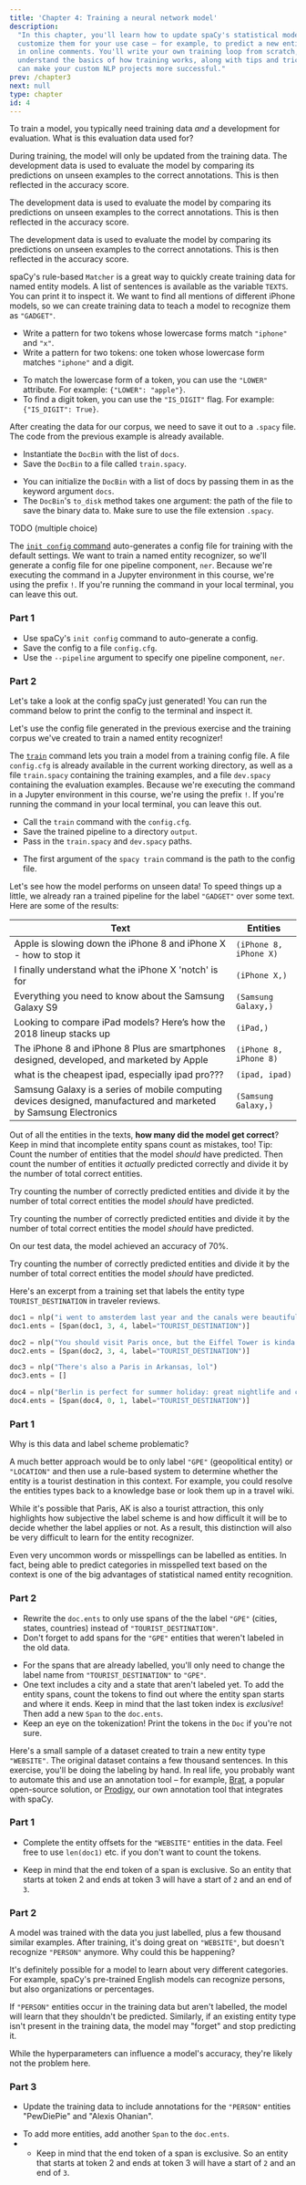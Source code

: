 ```yaml
---
title: 'Chapter 4: Training a neural network model'
description:
  "In this chapter, you'll learn how to update spaCy's statistical models to
  customize them for your use case – for example, to predict a new entity type
  in online comments. You'll write your own training loop from scratch, and
  understand the basics of how training works, along with tips and tricks that
  can make your custom NLP projects more successful."
prev: /chapter3
next: null
type: chapter
id: 4
---
```


<exercise id="1" title="Training and updating models" type="slides">

<slides source="chapter4_01_training-updating-models">
</slides>

</exercise>

<exercise id="2" title="Training and evaluation data">

To train a model, you typically need training data _and_ a development for
evaluation. What is this evaluation data used for?

<choice>

<opt text="Provide more training examples as a fallback if the training data isn't enough.">

During training, the model will only be updated from the training data. The
development data is used to evaluate the model by comparing its predictions on
unseen examples to the correct annotations. This is then reflected in the
accuracy score.

</opt>

<opt text="Check predictions on unseen examples and calculate the accuracy score." correct="true">

The development data is used to evaluate the model by comparing its predictions
on unseen examples to the correct annotations. This is then reflected in the
accuracy score.

</opt>

<opt text="TODO: ...">

The development data is used to evaluate the model by comparing its predictions
on unseen examples to the correct annotations. This is then reflected in the
accuracy score.

</opt>

</choice>

</exercise>

<exercise id="3" title="Creating training data (1)">

spaCy's rule-based `Matcher` is a great way to quickly create training data for
named entity models. A list of sentences is available as the variable `TEXTS`.
You can print it to inspect it. We want to find all mentions of different iPhone
models, so we can create training data to teach a model to recognize them as
`"GADGET"`.

- Write a pattern for two tokens whose lowercase forms match `"iphone"` and
  `"x"`.
- Write a pattern for two tokens: one token whose lowercase form matches
  `"iphone"` and a digit.

<codeblock id="04_03">

- To match the lowercase form of a token, you can use the `"LOWER"` attribute.
  For example: `{"LOWER": "apple"}`.
- To find a digit token, you can use the `"IS_DIGIT"` flag. For example:
  `{"IS_DIGIT": True}`.

</codeblock>

</exercise>

<exercise id="4" title="Creating training data (2)">

After creating the data for our corpus, we need to save it out to a `.spacy`
file. The code from the previous example is already available.

- Instantiate the `DocBin` with the list of `docs`.
- Save the `DocBin` to a file called `train.spacy`.

<codeblock id="04_04">

- You can initialize the `DocBin` with a list of docs by passing them in as the
  keyword argument `docs`.
- The `DocBin`'s `to_disk` method takes one argument: the path of the file to
  save the binary data to. Make sure to use the file extension `.spacy`.

</codeblock>

</exercise>

<exercise id="5" title="Configuring and running the training" type="slides">

<slides source="chapter4_02_running-training">
</slides>

</exercise>

<exercise id="6" title="The training config">

TODO (multiple choice)

</exercise>

<exercise id="7" title="Generating a config file">

The [`init config` command](https://spacy.io/api/cli#init-config) auto-generates
a config file for training with the default settings. We want to train a named
entity recognizer, so we'll generate a config file for one pipeline component,
`ner`. Because we're executing the command in a Jupyter environment in this
course, we're using the prefix `!`. If you're running the command in your local
terminal, you can leave this out.

### Part 1

- Use spaCy's `init config` command to auto-generate a config.
- Save the config to a file `config.cfg`.
- Use the `--pipeline` argument to specify one pipeline component, `ner`.

<codeblock id="04_07_01"></codeblock>

### Part 2

Let's take a look at the config spaCy just generated! You can run the command
below to print the config to the terminal and inspect it.

<codeblock id="04_07_02"></codeblock>

</exercise>

<exercise id="8" title="Using the training CLI">

Let's use the config file generated in the previous exercise and the training
corpus we've created to train a named entity recognizer!

The [`train`](https://spacy.io/api/cli#train) command lets you train a model
from a training config file. A file `config.cfg` is already available in the
current working directory, as well as a file `train.spacy` containing the
training examples, and a file `dev.spacy` containing the evaluation examples.
Because we're executing the command in a Jupyter environment in this course,
we're using the prefix `!`. If you're running the command in your local
terminal, you can leave this out.

- Call the `train` command with the `config.cfg`.
- Save the trained pipeline to a directory `output`.
- Pass in the `train.spacy` and `dev.spacy` paths.

<codeblock id="04_08">

- The first argument of the `spacy train` command is the path to the config
  file.

</codeblock>

</exercise>

<exercise id="9" title="Exploring the model">

Let's see how the model performs on unseen data! To speed things up a little, we
already ran a trained pipeline for the label `"GADGET"` over some text. Here are
some of the results:

| Text                                                                                                              | Entities               |
| ----------------------------------------------------------------------------------------------------------------- | ---------------------- |
| Apple is slowing down the iPhone 8 and iPhone X - how to stop it                                                  | `(iPhone 8, iPhone X)` |
| I finally understand what the iPhone X 'notch' is for                                                             | `(iPhone X,)`          |
| Everything you need to know about the Samsung Galaxy S9                                                           | `(Samsung Galaxy,)`    |
| Looking to compare iPad models? Here’s how the 2018 lineup stacks up                                              | `(iPad,)`              |
| The iPhone 8 and iPhone 8 Plus are smartphones designed, developed, and marketed by Apple                         | `(iPhone 8, iPhone 8)` |
| what is the cheapest ipad, especially ipad pro???                                                                 | `(ipad, ipad)`         |
| Samsung Galaxy is a series of mobile computing devices designed, manufactured and marketed by Samsung Electronics | `(Samsung Galaxy,)`    |

Out of all the entities in the texts, **how many did the model get correct**?
Keep in mind that incomplete entity spans count as mistakes, too! Tip: Count the
number of entities that the model _should_ have predicted. Then count the number
of entities it _actually_ predicted correctly and divide it by the number of
total correct entities.

<choice>

<opt text="45%">

Try counting the number of correctly predicted entities and divide it by the
number of total correct entities the model _should_ have predicted.

</opt>

<opt text="60%">

Try counting the number of correctly predicted entities and divide it by the
number of total correct entities the model _should_ have predicted.

</opt>

<opt text="70%" correct="true">

On our test data, the model achieved an accuracy of 70%.

</opt>

<opt text="90%">

Try counting the number of correctly predicted entities and divide it by the
number of total correct entities the model _should_ have predicted.

</opt>

</choice>

</exercise>

<exercise id="10" title="Training best practices" type="slides">

<slides source="chapter4_03_training-best-practices" start="42:36" end="44:55">
</slides>

</exercise>

<exercise id="11" title="Good data vs. bad data">

Here's an excerpt from a training set that labels the entity type
`TOURIST_DESTINATION` in traveler reviews.

```python
doc1 = nlp("i went to amsterdem last year and the canals were beautiful")
doc1.ents = [Span(doc1, 3, 4, label="TOURIST_DESTINATION")]

doc2 = nlp("You should visit Paris once, but the Eiffel Tower is kinda boring")
doc2.ents = [Span(doc2, 3, 4, label="TOURIST_DESTINATION")]

doc3 = nlp("There's also a Paris in Arkansas, lol")
doc3.ents = []

doc4 = nlp("Berlin is perfect for summer holiday: great nightlife and cheap beer!")
doc4.ents = [Span(doc4, 0, 1, label="TOURIST_DESTINATION")]
```

### Part 1

Why is this data and label scheme problematic?

<choice>

<opt text="Whether a place is a tourist destination is a subjective judgement and not a definitive category. It will be very difficult for the entity recognizer to learn." correct="true">

A much better approach would be to only label `"GPE"` (geopolitical entity) or
`"LOCATION"` and then use a rule-based system to determine whether the entity is
a tourist destination in this context. For example, you could resolve the
entities types back to a knowledge base or look them up in a travel wiki.

</opt>

<opt text="Paris should also be labelled as tourist destinations for consistency. Otherwise, the model will be confused.">

While it's possible that Paris, AK is also a tourist attraction, this only
highlights how subjective the label scheme is and how difficult it will be to
decide whether the label applies or not. As a result, this distinction will also
be very difficult to learn for the entity recognizer.

</opt>

<opt text="Rare out-of-vocabulary words like the misspelled 'amsterdem' shouldn't be labelled as entities.">

Even very uncommon words or misspellings can be labelled as entities. In fact,
being able to predict categories in misspelled text based on the context is one
of the big advantages of statistical named entity recognition.

</opt>

</choice>

### Part 2

- Rewrite the `doc.ents` to only use spans of the the label `"GPE"` (cities,
  states, countries) instead of `"TOURIST_DESTINATION"`.
- Don't forget to add spans for the `"GPE"` entities that weren't labeled in the
  old data.

<codeblock id="04_11">

- For the spans that are already labelled, you'll only need to change the label
  name from `"TOURIST_DESTINATION"` to `"GPE"`.
- One text includes a city and a state that aren't labeled yet. To add the
  entity spans, count the tokens to find out where the entity span starts and
  where it ends. Keep in mind that the last token index is _exclusive_! Then add
  a new `Span` to the `doc.ents`.
- Keep an eye on the tokenization! Print the tokens in the `Doc` if you're not
  sure.

</codeblock>

</exercise>

<exercise id="12" title="Training multiple labels">

Here's a small sample of a dataset created to train a new entity type
`"WEBSITE"`. The original dataset contains a few thousand sentences. In this
exercise, you'll be doing the labeling by hand. In real life, you probably want
to automate this and use an annotation tool – for example,
[Brat](http://brat.nlplab.org/), a popular open-source solution, or
[Prodigy](https://prodi.gy), our own annotation tool that integrates with spaCy.

### Part 1

- Complete the entity offsets for the `"WEBSITE"` entities in the data. Feel
  free to use `len(doc1)` etc. if you don't want to count the tokens.

<codeblock id="04_12_01">

- Keep in mind that the end token of a span is exclusive. So an entity that
  starts at token 2 and ends at token 3 will have a start of `2` and an end of
  `3`.

</codeblock>

### Part 2

A model was trained with the data you just labelled, plus a few thousand similar
examples. After training, it's doing great on `"WEBSITE"`, but doesn't recognize
`"PERSON"` anymore. Why could this be happening?

<choice>

<opt text='It’s very difficult for the model to learn about different categories like <code>"PERSON"</code> and <code>"WEBSITE"</code>.'>

It's definitely possible for a model to learn about very different categories.
For example, spaCy's pre-trained English models can recognize persons, but also
organizations or percentages.

</opt>

<opt text='The training data included no examples of <code>"PERSON"</code>, so the model learned that this label is incorrect.' correct="true">

If `"PERSON"` entities occur in the training data but aren't labelled, the model
will learn that they shouldn't be predicted. Similarly, if an existing entity
type isn't present in the training data, the model may \"forget\" and stop
predicting it.

</opt>

<opt text="The hyperparameters need to be retuned so that both entity types can be recognized.">

While the hyperparameters can influence a model's accuracy, they're likely not
the problem here.

</opt>

</choice>

### Part 3

- Update the training data to include annotations for the `"PERSON"` entities
  "PewDiePie" and "Alexis Ohanian".

<codeblock id="04_12_02">

- To add more entities, add another `Span` to the `doc.ents`.
- - Keep in mind that the end token of a span is exclusive. So an entity that
    starts at token 2 and ends at token 3 will have a start of `2` and an end of
    `3`.

</codeblock>

</exercise>

<exercise id="13" title="Wrapping up" type="slides">

<slides source="chapter4_04_wrapping-up" start="45:01" end="47:195">
</slides>

</exercise>
